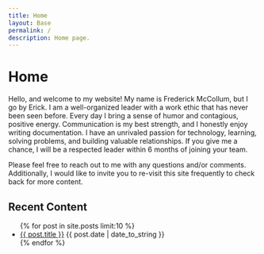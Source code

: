 ```yaml
---
title: Home
layout: Base
permalink: /
description: Home page.
---
```


# Home
Hello, and welcome to my website! My name is Frederick McCollum, but I go by Erick. I am a well-organized leader with a work ethic that has never been seen before. Every day I bring a sense of humor and contagious, positive energy. Communication is my best strength, and I honestly enjoy writing documentation. I have an unrivaled passion for technology, learning, solving problems, and building valuable relationships. If you give me a chance, I will be a respected leader within 6 months of joining your team. 

Please feel free to reach out to me with any questions and/or comments. Additionally, I would like to invite you to re-visit this site frequently to check back for more content. 

## Recent Content
<ul class="list-group list-group-flush">
    {% for post in site.posts limit:10 %}
        <li class="list-group-item">
            <a href="{{ post.url }}">{{ post.title }}</a> <span class="text-muted">{{ post.date | date_to_string }}</span>
        </li>
    {% endfor %}
</ul>